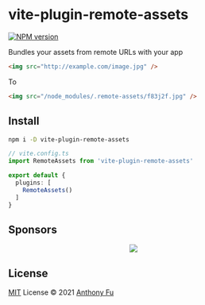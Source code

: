 # vite-plugin-remote-assets

[![NPM version](https://img.shields.io/npm/v/vite-plugin-remote-assets?color=a1b858&label=)](https://www.npmjs.com/package/vite-plugin-remote-assets)

Bundles your assets from remote URLs with your app

```html
<img src="http://example.com/image.jpg" />
```

To

```html
<img src="/node_modules/.remote-assets/f83j2f.jpg" />
```

## Install

```bash
npm i -D vite-plugin-remote-assets
```

```ts
// vite.config.ts
import RemoteAssets from 'vite-plugin-remote-assets'

export default {
  plugins: [
    RemoteAssets()
  ]
}
```

## Sponsors

<p align="center">
  <a href="https://cdn.jsdelivr.net/gh/antfu/static/sponsors.svg">
    <img src='https://cdn.jsdelivr.net/gh/antfu/static/sponsors.svg'/>
  </a>
</p>

## License

[MIT](./LICENSE) License © 2021 [Anthony Fu](https://github.com/antfu)
